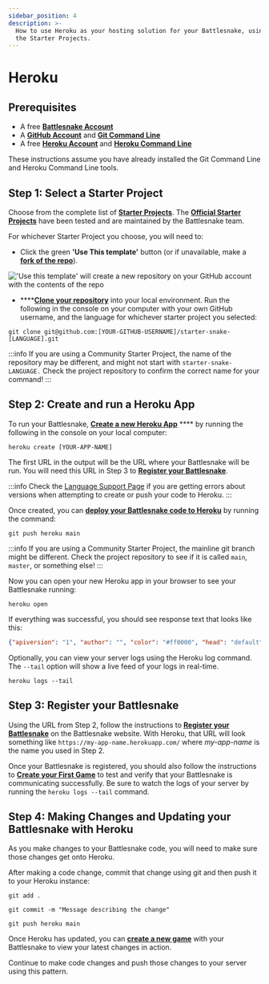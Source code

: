 ```yaml
---
sidebar_position: 4
description: >-
  How to use Heroku as your hosting solution for your Battlesnake, using one of
  the Starter Projects.
---
```


# Heroku

## Prerequisites

* A free [**Battlesnake Account**](https://play.battlesnake.com/)
* A [**GitHub Account**](https://github.com/) and [**Git Command Line**](https://www.atlassian.com/git/tutorials/install-git)
* A free [**Heroku Account**](https://signup.heroku.com/) and [**Heroku Command Line**](https://devcenter.heroku.com/categories/command-line)

These instructions assume you have already installed the Git Command Line and Heroku Command Line tools.

## **Step 1: Select a Starter Project**

Choose from the complete list of [**Starter Projects**](../starter-projects.md). The [**Official Starter Projects**](../starter-projects.md#official-starter-projects) have been tested and are maintained by the Battlesnake team.

For whichever Starter Project you choose, you will need to:

* Click the green **'Use This template'** button (or if unavailable, make a [**fork of the repo**](https://docs.github.com/en/get-started/quickstart/fork-a-repo)).

!['Use this template' will create a new repository on your GitHub account with the contents of the repo](/img/wip/use_this_template.png)

* ****[**Clone your repository**](https://help.github.com/en/github/creating-cloning-and-archiving-repositories/cloning-a-repository) into your local environment. Run the following in the console on your computer with your own GitHub username, and the language for whichever starter project you selected:

`git clone git@github.com:[YOUR-GITHUB-USERNAME]/starter-snake-[LANGUAGE].git`

:::info
If you are using a Community Starter Project, the name of the repository may be different, and might not start with `starter-snake-LANGUAGE.` Check the project repository to confirm the correct name for your command!
:::

## Step 2: Create and run a Heroku App

To run your Battlesnake, [**Create a new Heroku App**](https://devcenter.heroku.com/articles/creating-apps) **** by running the following in the console on your local computer:

&#x20;`heroku create [YOUR-APP-NAME]`

The first URL in the output will be the URL where your Battlesnake will be run. You will need this URL in Step 3 to [**Register your Battlesnake**](../../guides/getting-started.md#step-4-register-your-battlesnake).

:::info
Check the [Language Support Page](https://devcenter.heroku.com/categories/language-support) if you are getting errors about versions when attempting to create or push your code to Heroku.
:::

Once created, you can [**deploy your Battlesnake code to Heroku**](https://devcenter.heroku.com/articles/git#deploying-code) by running the command:

`git push heroku main`

:::info
If you are using a Community Starter Project, the mainline git branch might be different. Check the project repository to see if it is called `main`, `master`, or something else!
:::

Now you can open your new Heroku app in your browser to see your Battlesnake running:

`heroku open`

If everything was successful, you should see response text that looks like this:

```json
{"apiversion": "1", "author": "", "color": "#ff0000", "head": "default", "tail": "default"}
```

Optionally, you can view your server logs using the Heroku log command. The `--tail` option will show a live feed of your logs in real-time.

`heroku logs --tail`

## Step 3: Register your Battlesnake

Using the URL from Step 2, follow the instructions to [**Register your Battlesnake**](../../guides/getting-started.md#step-4-register-your-battlesnake) on the Battlesnake website. With Heroku, that URL will look something like `https://my-app-name.herokuapp.com/` where _my-app-name_ is the name you used in Step 2.

Once your Battlesnake is registered, you should also follow the instructions to [**Create your First Game**](../../guides/getting-started.md#step-5-create-your-first-game) to test and verify that your Battlesnake is communicating successfully. Be sure to watch the logs of your server by running the `heroku logs --tail` command.

## Step 4: Making Changes and Updating your Battlesnake with Heroku

As you make changes to your Battlesnake code, you will need to make sure those changes get onto Heroku.

After making a code change, commit that change using git and then push it to your Heroku instance:

`git add .`

`git commit -m "Message describing the change"`

`git push heroku main`

Once Heroku has updated, you can [**create a new game**](https://play.battlesnake.com/account/games/create/) with your Battlesnake to view your latest changes in action.

Continue to make code changes and push those changes to your server using this pattern.

